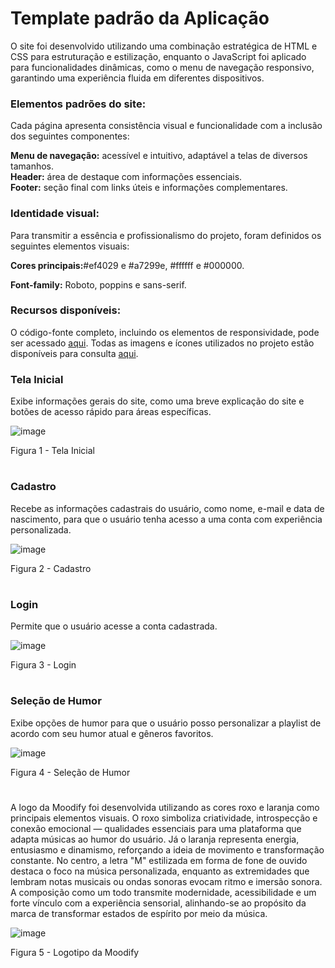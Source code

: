 # Template padrão da Aplicação

O site foi desenvolvido utilizando uma combinação estratégica de HTML e CSS para estruturação e estilização, enquanto o JavaScript foi aplicado para funcionalidades dinâmicas, como o menu de navegação responsivo, garantindo uma experiência fluida em diferentes dispositivos.

### Elementos padrões do site:
Cada página apresenta consistência visual e funcionalidade com a inclusão dos seguintes componentes:

**Menu de navegação:** acessível e intuitivo, adaptável a telas de diversos tamanhos.<br>
**Header:** área de destaque com informações essenciais.<br>
**Footer:** seção final com links úteis e informações complementares.

### Identidade visual:
Para transmitir a essência e profissionalismo do projeto, foram definidos os seguintes elementos visuais:

**Cores principais:**#ef4029 e #a7299e, #ffffff e #000000.

**Font-family:** Roboto, poppins e sans-serif.

### Recursos disponíveis:
O código-fonte completo, incluindo os elementos de responsividade, pode ser acessado [aqui](https://github.com/ICEI-PUC-Minas-PMV-ADS/icei-puc-minas-pmv-ads-2025-1-e2-proj-int-t4-moodify/tree/main/src).
Todas as imagens e ícones utilizados no projeto estão disponíveis para consulta [aqui]().

### Tela Inicial
Exibe informações gerais do site, como uma breve explicação do site e botões de acesso rápido para áreas específicas.

![image](https://github.com/user-attachments/assets/aea41404-5e2f-43f4-b24b-5d2f8f69e2b6)

Figura 1 - Tela Inicial

#

### Cadastro
Recebe as informações cadastrais do usuário, como nome, e-mail e data de nascimento, para que o usuário tenha acesso a uma conta com experiência personalizada.

![image](https://github.com/user-attachments/assets/7b81b3b4-1ebe-4774-9cb0-ff073e66d0dc)

Figura 2 - Cadastro

#

### Login
Permite que o usuário acesse a conta cadastrada.

![image](https://github.com/user-attachments/assets/7dd6190f-d57f-40e7-bb62-89b0118081e6)

Figura 3 - Login

#


### Seleção de Humor
Exibe opções de humor para que o usuário posso personalizar a playlist de acordo com seu humor atual e gêneros favoritos. 

![image](https://github.com/user-attachments/assets/6f193613-a3c0-4c53-8453-c617cfc80bee)

Figura 4 - Seleção de Humor

#


A logo da Moodify foi desenvolvida utilizando as cores roxo e laranja como principais elementos visuais. O roxo simboliza criatividade, introspecção e conexão emocional — qualidades essenciais para uma plataforma que adapta músicas ao humor do usuário. Já o laranja representa energia, entusiasmo e dinamismo, reforçando a ideia de movimento e transformação constante. No centro, a letra "M" estilizada em forma de fone de ouvido destaca o foco na música personalizada, enquanto as extremidades que lembram notas musicais ou ondas sonoras evocam ritmo e imersão sonora. A composição como um todo transmite modernidade, acessibilidade e um forte vínculo com a experiência sensorial, alinhando-se ao propósito da marca de transformar estados de espírito por meio da música.

![image](https://github.com/user-attachments/assets/f245d8ac-36c9-436d-be19-bedbae32faa8)

Figura 5 - Logotipo da Moodify
